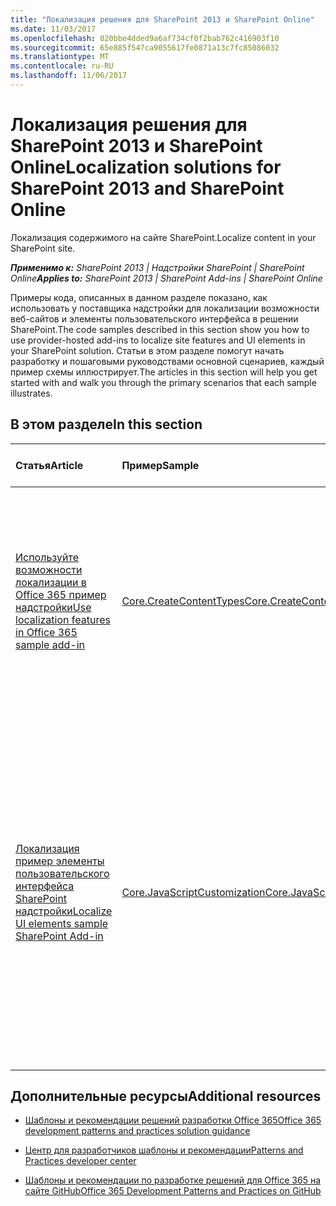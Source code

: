 ```yaml
---
title: "Локализация решения для SharePoint 2013 и SharePoint Online"
ms.date: 11/03/2017
ms.openlocfilehash: 020bbe4dded9a6af734cf0f2bab762c416903f10
ms.sourcegitcommit: 65e885f547ca9055617fe0871a13c7fc85086032
ms.translationtype: MT
ms.contentlocale: ru-RU
ms.lasthandoff: 11/06/2017
---
```

# <a name="localization-solutions-for-sharepoint-2013-and-sharepoint-online"></a><span data-ttu-id="86f97-102">Локализация решения для SharePoint 2013 и SharePoint Online</span><span class="sxs-lookup"><span data-stu-id="86f97-102">Localization solutions for SharePoint 2013 and SharePoint Online</span></span>

<span data-ttu-id="86f97-103">Локализация содержимого на сайте SharePoint.</span><span class="sxs-lookup"><span data-stu-id="86f97-103">Localize content in your SharePoint site.</span></span>

<span data-ttu-id="86f97-104">_**Применимо к:** SharePoint 2013 | Надстройки SharePoint | SharePoint Online_</span><span class="sxs-lookup"><span data-stu-id="86f97-104">_**Applies to:** SharePoint 2013 | SharePoint Add-ins | SharePoint Online_</span></span>

<span data-ttu-id="86f97-105">Примеры кода, описанных в данном разделе показано, как использовать у поставщика надстройки для локализации возможности веб-сайтов и элементы пользовательского интерфейса в решении SharePoint.</span><span class="sxs-lookup"><span data-stu-id="86f97-105">The code samples described in this section show you how to use provider-hosted add-ins to localize site features and UI elements in your SharePoint solution.</span></span> <span data-ttu-id="86f97-106">Статьи в этом разделе помогут начать разработку и пошаговыми руководствами основной сценариев, каждый пример схемы иллюстрирует.</span><span class="sxs-lookup"><span data-stu-id="86f97-106">The articles in this section will help you get started with and walk you through the primary scenarios that each sample illustrates.</span></span> 

## <a name="in-this-section"></a><span data-ttu-id="86f97-107">В этом разделе</span><span class="sxs-lookup"><span data-stu-id="86f97-107">In this section</span></span>

|<span data-ttu-id="86f97-108">**Статья**</span><span class="sxs-lookup"><span data-stu-id="86f97-108">**Article**</span></span>|<span data-ttu-id="86f97-109">**Пример**</span><span class="sxs-lookup"><span data-stu-id="86f97-109">**Sample**</span></span>|<span data-ttu-id="86f97-110">**Показано, как для...**</span><span class="sxs-lookup"><span data-stu-id="86f97-110">**Shows you how to...**</span></span>|
|:-----|:-----|:-----|
|[<span data-ttu-id="86f97-111">Используйте возможности локализации в Office 365 пример надстройки</span><span class="sxs-lookup"><span data-stu-id="86f97-111">Use localization features in Office 365 sample add-in</span></span>](Use-localization-features-in-Office-365-sample-app.md)|[<span data-ttu-id="86f97-112">Core.CreateContentTypes</span><span class="sxs-lookup"><span data-stu-id="86f97-112">Core.CreateContentTypes</span></span>](https://github.com/SharePoint/PnP/tree/master/Samples/Core.CreateContentTypes)|<span data-ttu-id="86f97-113">Используйте возможности локализации в Office 365 для предоставления локализованных значений для сайтов, списков, типов контента и столбцы сайта SharePoint.</span><span class="sxs-lookup"><span data-stu-id="86f97-113">Use the localization features in Office 365 to provide localized values for SharePoint sites, lists, content types, and site columns.</span></span> |
|[<span data-ttu-id="86f97-114">Локализация пример элементы пользовательского интерфейса SharePoint надстройки</span><span class="sxs-lookup"><span data-stu-id="86f97-114">Localize UI elements sample SharePoint Add-in</span></span>](Localize-UI-elements-sample-app-for-SharePoint.md)|[<span data-ttu-id="86f97-115">Core.JavaScriptCustomization</span><span class="sxs-lookup"><span data-stu-id="86f97-115">Core.JavaScriptCustomization</span></span>](https://github.com/SharePoint/PnP/tree/master/Scenarios/Core.JavaScriptCustomization)|<span data-ttu-id="86f97-116">Локализация элементы пользовательского интерфейса SharePoint с помощью JavaScript для замены текстовое значение значение элемента пользовательского интерфейса со значением переведенный текст, загруженными из файла ресурсов JavaScript.</span><span class="sxs-lookup"><span data-stu-id="86f97-116">Localize SharePoint UI elements by using JavaScript to replace the text value of a UI element value with a translated text value loaded from a JavaScript resource file.</span></span> |

## <a name="additional-resources"></a><span data-ttu-id="86f97-117">Дополнительные ресурсы</span><span class="sxs-lookup"><span data-stu-id="86f97-117">Additional resources</span></span>
<span data-ttu-id="86f97-118"><a name="bk_addresources"> </a></span><span class="sxs-lookup"><span data-stu-id="86f97-118"></span></span>

- [<span data-ttu-id="86f97-119">Шаблоны и рекомендации решений разработки Office 365</span><span class="sxs-lookup"><span data-stu-id="86f97-119">Office 365 development patterns and practices solution guidance</span></span>](Office-365-development-patterns-and-practices-solution-guidance.md)
    
- [<span data-ttu-id="86f97-120">Центр для разработчиков шаблоны и рекомендации</span><span class="sxs-lookup"><span data-stu-id="86f97-120">Patterns and Practices developer center</span></span>](http://dev.office.com/patterns-and-practices)
    
- [<span data-ttu-id="86f97-121">Шаблоны и рекомендации по разработке решений для Office 365 на сайте GitHub</span><span class="sxs-lookup"><span data-stu-id="86f97-121">Office 365 Development Patterns and Practices on GitHub</span></span>](https://github.com/SharePoint/PnP)
